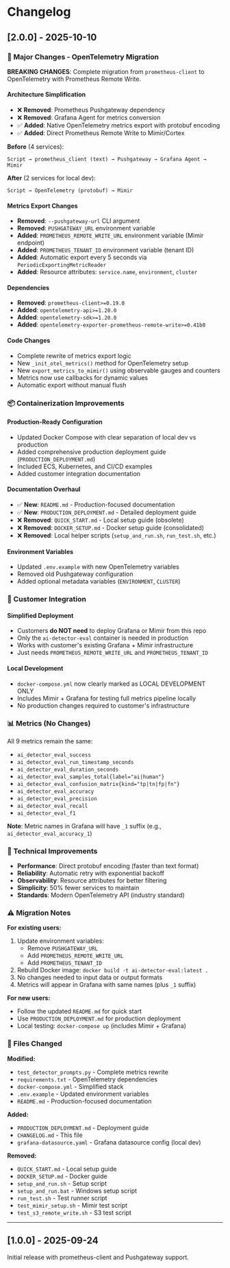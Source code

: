 # Changelog

## [2.0.0] - 2025-10-10

### 🚀 Major Changes - OpenTelemetry Migration

**BREAKING CHANGES**: Complete migration from `prometheus-client` to OpenTelemetry with Prometheus Remote Write.

#### Architecture Simplification
- ❌ **Removed**: Prometheus Pushgateway dependency
- ❌ **Removed**: Grafana Agent for metrics conversion
- ✅ **Added**: Native OpenTelemetry metrics export with protobuf encoding
- ✅ **Added**: Direct Prometheus Remote Write to Mimir/Cortex

**Before** (4 services):
```
Script → prometheus_client (text) → Pushgateway → Grafana Agent → Mimir
```

**After** (2 services for local dev):
```
Script → OpenTelemetry (protobuf) → Mimir
```

#### Metrics Export Changes
- **Removed**: `--pushgateway-url` CLI argument
- **Removed**: `PUSHGATEWAY_URL` environment variable
- **Added**: `PROMETHEUS_REMOTE_WRITE_URL` environment variable (Mimir endpoint)
- **Added**: `PROMETHEUS_TENANT_ID` environment variable (tenant ID)
- **Added**: Automatic export every 5 seconds via `PeriodicExportingMetricReader`
- **Added**: Resource attributes: `service.name`, `environment`, `cluster`

#### Dependencies
- **Removed**: `prometheus-client>=0.19.0`
- **Added**: `opentelemetry-api>=1.20.0`
- **Added**: `opentelemetry-sdk>=1.20.0`
- **Added**: `opentelemetry-exporter-prometheus-remote-write>=0.41b0`

#### Code Changes
- Complete rewrite of metrics export logic
- New `_init_otel_metrics()` method for OpenTelemetry setup
- New `export_metrics_to_mimir()` using observable gauges and counters
- Metrics now use callbacks for dynamic values
- Automatic export without manual flush

### 📦 Containerization Improvements

#### Production-Ready Configuration
- Updated Docker Compose with clear separation of local dev vs production
- Added comprehensive production deployment guide (`PRODUCTION_DEPLOYMENT.md`)
- Included ECS, Kubernetes, and CI/CD examples
- Added customer integration documentation

#### Documentation Overhaul
- ✅ **New**: `README.md` - Production-focused documentation
- ✅ **New**: `PRODUCTION_DEPLOYMENT.md` - Detailed deployment guide
- ❌ **Removed**: `QUICK_START.md` - Local setup guide (obsolete)
- ❌ **Removed**: `DOCKER_SETUP.md` - Docker setup guide (consolidated)
- ❌ **Removed**: Local helper scripts (`setup_and_run.sh`, `run_test.sh`, etc.)

#### Environment Variables
- Updated `.env.example` with new OpenTelemetry variables
- Removed old Pushgateway configuration
- Added optional metadata variables (`ENVIRONMENT`, `CLUSTER`)

### 🎯 Customer Integration

#### Simplified Deployment
- Customers **do NOT need** to deploy Grafana or Mimir from this repo
- Only the `ai-detector-eval` container is needed in production
- Works with customer's existing Grafana + Mimir infrastructure
- Just needs `PROMETHEUS_REMOTE_WRITE_URL` and `PROMETHEUS_TENANT_ID`

#### Local Development
- `docker-compose.yml` now clearly marked as LOCAL DEVELOPMENT ONLY
- Includes Mimir + Grafana for testing full metrics pipeline locally
- No production changes required to customer's infrastructure

### 📊 Metrics (No Changes)

All 9 metrics remain the same:
- `ai_detector_eval_success`
- `ai_detector_eval_run_timestamp_seconds`
- `ai_detector_eval_duration_seconds`
- `ai_detector_eval_samples_total{label="ai|human"}`
- `ai_detector_eval_confusion_matrix{kind="tp|tn|fp|fn"}`
- `ai_detector_eval_accuracy`
- `ai_detector_eval_precision`
- `ai_detector_eval_recall`
- `ai_detector_eval_f1`

**Note**: Metric names in Grafana will have `_1` suffix (e.g., `ai_detector_eval_accuracy_1`)

### 🔧 Technical Improvements

- **Performance**: Direct protobuf encoding (faster than text format)
- **Reliability**: Automatic retry with exponential backoff
- **Observability**: Resource attributes for better filtering
- **Simplicity**: 50% fewer services to maintain
- **Standards**: Modern OpenTelemetry API (industry standard)

### ⚠️ Migration Notes

**For existing users:**
1. Update environment variables:
   - Remove `PUSHGATEWAY_URL`
   - Add `PROMETHEUS_REMOTE_WRITE_URL`
   - Add `PROMETHEUS_TENANT_ID`
2. Rebuild Docker image: `docker build -t ai-detector-eval:latest .`
3. No changes needed to input data or output formats
4. Metrics will appear in Grafana with same names (plus `_1` suffix)

**For new users:**
- Follow the updated `README.md` for quick start
- Use `PRODUCTION_DEPLOYMENT.md` for production deployment
- Local testing: `docker-compose up` (includes Mimir + Grafana)

### 📝 Files Changed

**Modified:**
- `test_detector_prompts.py` - Complete metrics rewrite
- `requirements.txt` - OpenTelemetry dependencies
- `docker-compose.yml` - Simplified stack
- `.env.example` - Updated environment variables
- `README.md` - Production-focused documentation

**Added:**
- `PRODUCTION_DEPLOYMENT.md` - Deployment guide
- `CHANGELOG.md` - This file
- `grafana-datasource.yaml` - Grafana datasource config (local dev)

**Removed:**
- `QUICK_START.md` - Local setup guide
- `DOCKER_SETUP.md` - Docker guide
- `setup_and_run.sh` - Setup script
- `setup_and_run.bat` - Windows setup script
- `run_test.sh` - Test runner script
- `test_mimir_setup.sh` - Mimir test script
- `test_s3_remote_write.sh` - S3 test script

---

## [1.0.0] - 2025-09-24

Initial release with prometheus-client and Pushgateway support.
